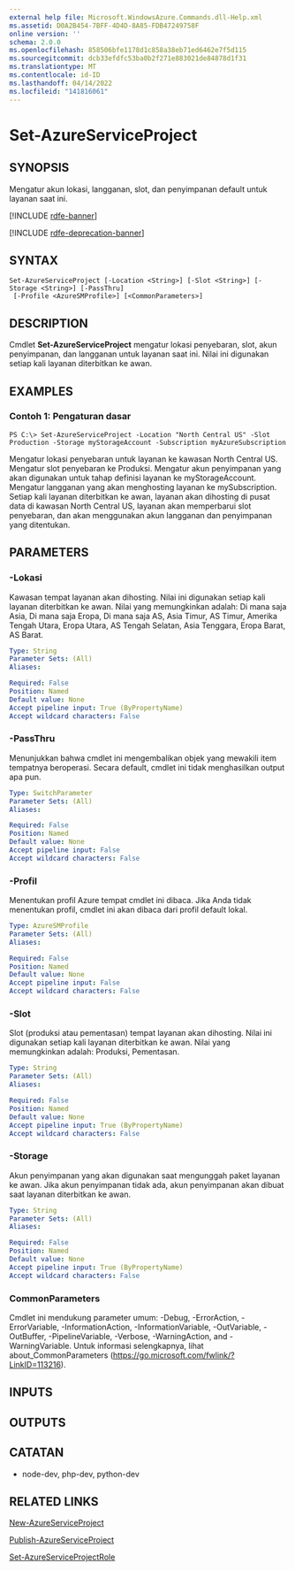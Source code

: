 ```yaml
---
external help file: Microsoft.WindowsAzure.Commands.dll-Help.xml
ms.assetid: D0A2B454-7BFF-4D4D-8A85-FDB47249758F
online version: ''
schema: 2.0.0
ms.openlocfilehash: 858506bfe1178d1c858a38eb71ed6462e7f5d115
ms.sourcegitcommit: dcb33efdfc53ba0b2f271e883021de84878d1f31
ms.translationtype: MT
ms.contentlocale: id-ID
ms.lasthandoff: 04/14/2022
ms.locfileid: "141816061"
---
```

# Set-AzureServiceProject

## SYNOPSIS
Mengatur akun lokasi, langganan, slot, dan penyimpanan default untuk layanan saat ini.

[!INCLUDE [rdfe-banner](../../includes/rdfe-banner.md)]

[!INCLUDE [rdfe-deprecation-banner](../../includes/rdfe-deprecation-banner.md)]

## SYNTAX

```
Set-AzureServiceProject [-Location <String>] [-Slot <String>] [-Storage <String>] [-PassThru]
 [-Profile <AzureSMProfile>] [<CommonParameters>]
```

## DESCRIPTION
Cmdlet **Set-AzureServiceProject** mengatur lokasi penyebaran, slot, akun penyimpanan, dan langganan untuk layanan saat ini.
Nilai ini digunakan setiap kali layanan diterbitkan ke awan.

## EXAMPLES

### Contoh 1: Pengaturan dasar
```
PS C:\> Set-AzureServiceProject -Location "North Central US" -Slot Production -Storage myStorageAccount -Subscription myAzureSubscription
```

Mengatur lokasi penyebaran untuk layanan ke kawasan North Central US.
Mengatur slot penyebaran ke Produksi. Mengatur akun penyimpanan yang akan digunakan untuk tahap definisi layanan ke myStorageAccount.
Mengatur langganan yang akan menghosting layanan ke mySubscription.
Setiap kali layanan diterbitkan ke awan, layanan akan dihosting di pusat data di kawasan North Central US, layanan akan memperbarui slot penyebaran, dan akan menggunakan akun langganan dan penyimpanan yang ditentukan.

## PARAMETERS

### -Lokasi
Kawasan tempat layanan akan dihosting.
Nilai ini digunakan setiap kali layanan diterbitkan ke awan.
Nilai yang memungkinkan adalah: Di mana saja Asia, Di mana saja Eropa, Di mana saja AS, Asia Timur, AS Timur, Amerika Tengah Utara, Eropa Utara, AS Tengah Selatan, Asia Tenggara, Eropa Barat, AS Barat.

```yaml
Type: String
Parameter Sets: (All)
Aliases: 

Required: False
Position: Named
Default value: None
Accept pipeline input: True (ByPropertyName)
Accept wildcard characters: False
```

### -PassThru
Menunjukkan bahwa cmdlet ini mengembalikan objek yang mewakili item tempatnya beroperasi.
Secara default, cmdlet ini tidak menghasilkan output apa pun.

```yaml
Type: SwitchParameter
Parameter Sets: (All)
Aliases: 

Required: False
Position: Named
Default value: None
Accept pipeline input: False
Accept wildcard characters: False
```

### -Profil
Menentukan profil Azure tempat cmdlet ini dibaca.
Jika Anda tidak menentukan profil, cmdlet ini akan dibaca dari profil default lokal.

```yaml
Type: AzureSMProfile
Parameter Sets: (All)
Aliases: 

Required: False
Position: Named
Default value: None
Accept pipeline input: False
Accept wildcard characters: False
```

### -Slot
Slot (produksi atau pementasan) tempat layanan akan dihosting.
Nilai ini digunakan setiap kali layanan diterbitkan ke awan.
Nilai yang memungkinkan adalah: Produksi, Pementasan.

```yaml
Type: String
Parameter Sets: (All)
Aliases: 

Required: False
Position: Named
Default value: None
Accept pipeline input: True (ByPropertyName)
Accept wildcard characters: False
```

### -Storage
Akun penyimpanan yang akan digunakan saat mengunggah paket layanan ke awan.
Jika akun penyimpanan tidak ada, akun penyimpanan akan dibuat saat layanan diterbitkan ke awan.

```yaml
Type: String
Parameter Sets: (All)
Aliases: 

Required: False
Position: Named
Default value: None
Accept pipeline input: True (ByPropertyName)
Accept wildcard characters: False
```

### CommonParameters
Cmdlet ini mendukung parameter umum: -Debug, -ErrorAction, -ErrorVariable, -InformationAction, -InformationVariable, -OutVariable, -OutBuffer, -PipelineVariable, -Verbose, -WarningAction, and -WarningVariable. Untuk informasi selengkapnya, lihat about_CommonParameters (https://go.microsoft.com/fwlink/?LinkID=113216).

## INPUTS

## OUTPUTS

## CATATAN
* node-dev, php-dev, python-dev

## RELATED LINKS

[New-AzureServiceProject](./New-AzureServiceProject.md)

[Publish-AzureServiceProject](./Publish-AzureServiceProject.md)

[Set-AzureServiceProjectRole](./Set-AzureServiceProjectRole.md)


